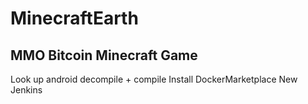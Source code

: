 # MinecraftEarth
MMO Bitcoin Minecraft Game
-
Look up android decompile + compile
Install DockerMarketplace
New Jenkins
